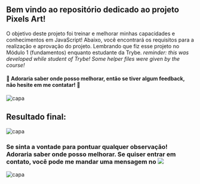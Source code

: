 ## Bem vindo ao repositório dedicado ao projeto Pixels Art! 
O objetivo deste projeto foi treinar e melhorar minhas capacidades e conhecimentos em JavaScript! Abaixo, você encontrará os requisitos para a realização e aprovação do projeto. Lembrando que fiz esse projeto no Módulo 1 (fundamentos) enquanto estudante da Trybe. 
*reminder: this was developed while student of Trybe! Some helper files were given by the course!*

#### 🚀 Adoraria saber onde posso melhorar, então se tiver algum feedback, não hesite em me contatar! 🚀
<div>

<div>
   <img align="center" alt="capa" src="https://user-images.githubusercontent.com/95686401/159945423-31deac3c-b0ce-4503-9b62-a2995284c583.png" />
</div>

  ## Resultado final: 
<div>
   <img align="center" alt="capa" src="https://user-images.githubusercontent.com/95686401/160158161-c0dd31c4-efba-4a97-a4c4-db92b4d7f2d4.gif" />
</div>

### Se sinta a vontade para pontuar qualquer observação! Adoraria saber onde posso melhorar. Se quiser entrar em contato, você pode me mandar uma mensagem no <a href="https://www.linkedin.com/in/vitoria-meinerz/" target="_blank"><img src="https://img.shields.io/badge/-LinkedIn-0ba2be?style=for-the-badge&logo=linkedin&logoColor=white" target="_blank"></a> 
<div>
   <img align="center" alt="capa" src="https://user-images.githubusercontent.com/95686401/159945931-dfa43579-8590-484e-afc4-553096b0da0e.png" />
</div>
